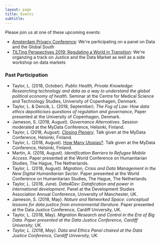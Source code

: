 ```yaml
---
layout: page
title: Events
subtitle:
---
```


Please join us at one of these upcoming events:

- [Amsterdam Privacy Conference](https://www.apc2018.com): We're participating on a panel on Data and the Global South
- [TILTing Perspectives 2019: Regulating a World in Transition](https://www.tilburguniversity.edu/research/institutes-and-research-groups/tilt/news-call-for-papter-tilting-perspectives-transition.htm): We're organzing a track on Justice and the Data Market as well as a side workshop on data markets

### Past Participation

- Taylor, L. (2018, October). <i>Public Health, Private Knowledge: Researching technology and data as a way to understand the global political economy of health</i>. Seminar at the Centre for Medical Science and Technology Studies, University of Copenhagen, Denmark.
- Taylor, L. & Dencik, L. (2018, September). <i>The Fog of Law: How data ethics depoliticises questions of regulation and governance</i>, Paper presented at the University of Copenhagen, Denmark.
- Jameson, S. (2018, August). <i>Governance Alternatives</i>. Session moderated at the MyData Conference, Helsinki, Finland.
- Taylor, L (2018, August). [_Closing Plenary_](https://www.youtube.com/watch?v=gIVdgh7DaCo). Talk given at the MyData Conference, Helsinki, Finland.
- Taylor, L. (2018, August). [How Many Utopias?](https://www.youtube.com/watch?v=CiUOmHl8ddc). Talk given at the MyData Conference, Helsinki, Finland.
- Martin, A. (2018, August). <i>Identification Barriers to Refugee Mobile Access</i>. Paper presented at the World Conference on Humanitarian Studies, The Hague, The Netherlands.
- Taylor, L. (2018, August). <i>Migration, Crisis and Data Management in the New Digital Humanitarian Sector</i>. Paper presented at the World Conference on Humanitarian Studies, The Hague, The Netherlands.
- Taylor, L. (2018, June). <i>Data4Dev: Datafication and power in international development</i>. Panel at the Development Studies Association Annual Conference, University of Manchester, UK.
- Jameson, S. (2018, May). <i>Nature and Networked Space: conceptual lessons for data justice from environmental literature</i>. Paper presented at the Data Justice Conference, Cardiff University, UK.
- Taylor, L. (2018, May). <i>Migration Research and Control in the Era of Big Data<i/>. Paper presented at the Data Justice Conference, Cardiff University, UK.
- Taylor, L. (2018, May). <i>Data and Ethics</i> Panel chaired at the Data Justice Conference, Cardiff University, UK.
